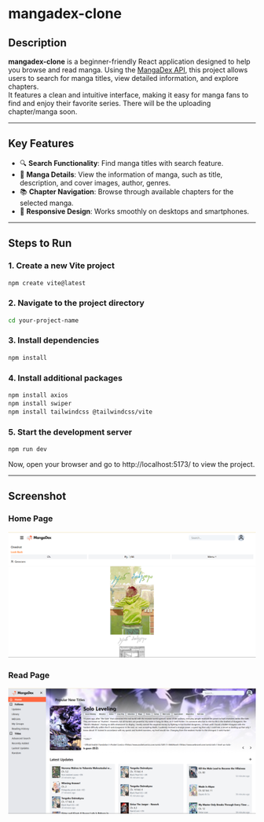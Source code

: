 # mangadex-clone

## Description

**mangadex-clone** is a beginner-friendly React application designed to help you browse and read manga. Using the [MangaDex API](https://api.mangadex.org/), this project allows users to search for manga titles, view detailed information, and explore chapters.  
It features a clean and intuitive interface, making it easy for manga fans to find and enjoy their favorite series.
There will be the uploading chapter/manga soon.

---

## Key Features

- 🔍 **Search Functionality**: Find manga titles with search feature.
- 📖 **Manga Details**: View the information of manga, such as title, description, and cover images, author, genres.
- 📚 **Chapter Navigation**: Browse through available chapters for the selected manga.
- 📱 **Responsive Design**: Works smoothly on desktops and smartphones.

---

## Steps to Run

### 1. Create a new Vite project

```bash
npm create vite@latest
```

### 2. Navigate to the project directory

```bash
cd your-project-name
```

### 3. Install dependencies

```bash
npm install
```
### 4. Install additional packages

```bash
npm install axios
npm install swiper
npm install tailwindcss @tailwindcss/vite
```

### 5. Start the development server

```bash
npm run dev
```
Now, open your browser and go to http://localhost:5173/ to view the project.

---

## Screenshot

### Home Page

![Home Screenshot](frontend/public/screenshot/homepage.png)

### Read Page

![Read Manga Screenshot](frontend/public/screenshot/readpage.png)
